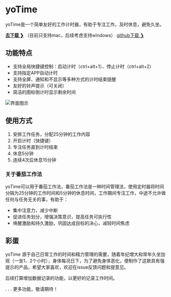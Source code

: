 # yoTime
yoTime是一个简单友好的工作计时器，有助于专注工作，及时休息，避免久坐。

**[去下载 ❯](https://gitee.com/yoodu/yoTime/releases/)**    （目前只支持mac，后续考虑支持windows）  [github下载 ❯](https://github.com/yoodu/yoTime/releases/latest)

## 功能特点

- 支持全局快捷键控制：启动计时（ctrl+alt+1）、停止计时（ctrl+alt+2）
- 支持指定APP自动计时
- 支持全屏、通知和不显示等多种方式的计时结束提醒
- 友好的铃声提示（可关闭）
- 简洁的图标倒计时显示剩余时间



![界面图示](/Users/fwk/Documents/_为之/_Electron/_project/yotime/_release/image/界面图示.jpg)



## 使用方式

1. 安排工作任务，分配25分钟的工作内容
2. 开启计时（快捷键）
3. 专注任务直到计时结束
4. 休息5分钟
5. 连续4次后休息15分钟



### 关于番茄工作法

yoTime可以用于番茄工作法，番茄工作法是一种时间管理法，使用定时器将时间分隔为25分钟的工作时间和5分钟的休息时间，工作期间专注工作，中途不允许做任何与任务无关的事，有助于：

- 集中注意力，减少中断
- 促进任务划分，增强决策意识，提高任务可执行性
- 唤醒激励和持久激励，巩固达成目标的决心，减轻时间焦虑



## 彩蛋

yoTime 源于自己日常工作的时间和精力管理的需要，随着年纪增大和常年久坐加班（一坐1、2个小时），身体每况日下，为了避免身体恶化，便制作了这款具有强提示的产品，希望大家喜欢，欢迎在issue反馈问题和提意见。

后续打算增加数据记录的功能，以更好的记录工作时间。



. . . 更多功能，敬请期待！

